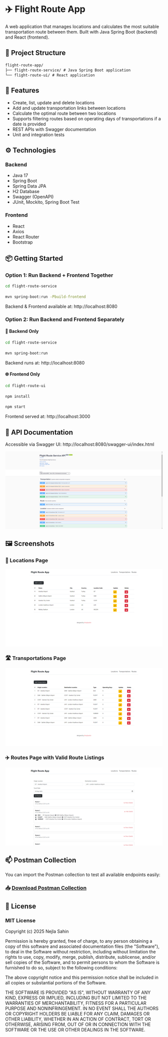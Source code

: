 # ✈️ Flight Route App

A web application that manages locations and calculates the most suitable transportation route between them. Built with Java Spring Boot (backend) and React (frontend).

## 🧩 Project Structure

```
flight-route-app/
├── flight-route-service/ # Java Spring Boot application
└── flight-route-ui/ # React application
```

## 🚀 Features

- Create, list, update and delete locations
- Add and update transportation links between locations
- Calculate the optimal route between two locations
- Supports filtering routes based on operating days of transportations if a date is provided
- REST APIs with Swagger documentation
- Unit and integration tests

## ⚙️ Technologies

### Backend
- Java 17
- Spring Boot
- Spring Data JPA
- H2 Database
- Swagger (OpenAPI)
- JUnit, Mockito, Spring Boot Test

### Frontend
- React
- Axios
- React Router
- Bootstrap

## 📦 Getting Started

### Option 1: Run Backend + Frontend Together

```bash
cd flight-route-service

mvn spring-boot:run -Pbuild-frontend
```

Backend & Frontend available at: http://localhost:8080

### Option 2: Run Backend and Frontend Separately

#### 🔧 Backend Only
```bash
cd flight-route-service

mvn spring-boot:run
```
Backend runs at: http://localhost:8080

#### 🌐 Frontend Only
```bash
cd flight-route-ui

npm install

npm start
```

Frontend served at: http://localhost:3000

## 📄 API Documentation
Accessible via Swagger UI:
http://localhost:8080/swagger-ui/index.html

![Locations Page](./docs/swagger-ui.jpeg)

## 🖼️ Screenshots

### 📍 Locations Page
![Locations Page](./docs/locations.jpeg)

### 🛣️ Transportations Page
![Transportations Page](./docs/transportations.jpeg)

### ✈️ Routes Page with Valid Route Listings
![Routes Page](./docs/routes.jpeg)

## 📫 Postman Collection

You can import the Postman collection to test all available endpoints easily:

### 📥 [Download Postman Collection](docs/Flight_Route_App.postman_collection.json)

## 📝 License
### MIT License

Copyright (c) 2025 Nejla Sahin

Permission is hereby granted, free of charge, to any person obtaining a copy
of this software and associated documentation files (the "Software"), to deal
in the Software without restriction, including without limitation the rights
to use, copy, modify, merge, publish, distribute, sublicense, and/or sell
copies of the Software, and to permit persons to whom the Software is
furnished to do so, subject to the following conditions:

The above copyright notice and this permission notice shall be included in all
copies or substantial portions of the Software.

THE SOFTWARE IS PROVIDED "AS IS", WITHOUT WARRANTY OF ANY KIND, EXPRESS OR
IMPLIED, INCLUDING BUT NOT LIMITED TO THE WARRANTIES OF MERCHANTABILITY,
FITNESS FOR A PARTICULAR PURPOSE AND NONINFRINGEMENT. IN NO EVENT SHALL THE
AUTHORS OR COPYRIGHT HOLDERS BE LIABLE FOR ANY CLAIM, DAMAGES OR OTHER
LIABILITY, WHETHER IN AN ACTION OF CONTRACT, TORT OR OTHERWISE, ARISING FROM,
OUT OF OR IN CONNECTION WITH THE SOFTWARE OR THE USE OR OTHER DEALINGS IN THE
SOFTWARE.